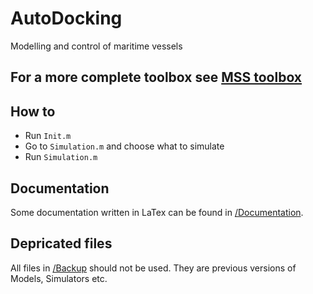 # AutoDocking
Modelling and control of maritime vessels

For a more complete toolbox see [MSS toolbox](https://github.com/cybergalactic/MSS)
---
## How to
+ Run `Init.m`
+ Go to `Simulation.m` and choose what to simulate
+ Run `Simulation.m`


## Documentation
Some documentation written in LaTex can be found in [/Documentation](https://github.com/andreasgamborg/AutoDocking/tree/main/Documentation).


## Depricated files
All files in [/Backup](https://github.com/andreasgamborg/AutoDocking/tree/main/Backup) should not be used.
They are previous versions of Models, Simulators etc.
